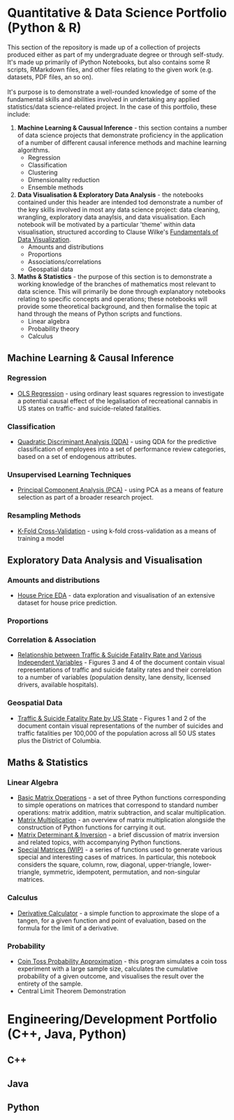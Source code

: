 # Quantitative & Data Science Portfolio (Python & R)
This section of the repository is made up of a collection of projects produced either as part of my undergraduate degree or through self-study. It's made up primarily of iPython Notebooks, but also contains some R scripts, RMarkdown files, and other files relating to the given work (e.g. datasets, PDF files, an so on).
</br>
</br>
It's purpose is to demonstrate a well-rounded knowledge of some of the fundamental skills and abilities involved in undertaking any applied statistics/data science-related project. In the case of this portfolio, these include:

1. **Machine Learning & Causual Inference** - this section contains a number of data science projects that demonstrate proficiency in the application of a number of different causal inference methods and machine learning algorithms.
      - Regression
      - Classification
      - Clustering
      - Dimensionality reduction
      - Ensemble methods
2. **Data Visualisation & Exploratory Data Analysis** - the notebooks contained under this header are intended tod demonstrate a number of the key skills involved in most any data science project: data cleaning, wrangling, exploratory data anaylsis, and data visualisation. Each notebook will be motivated by a particular 'theme' within data visualisation, structured according to Clause Wilke's [Fundamentals of Data Visualization](https://clauswilke.com/dataviz/).
      - Amounts and distributions
      - Proportions
      - Associations/correlations
      - Geospatial data
3.  **Maths & Statistics** - the purpose of this section is to demonstrate a working knowledge of the branches of mathematics most relevant to data science. This will primarily be done through explanatory notebooks relating to specific concepts and operations; these notebooks will provide some theoretical background, and then formalise the topic at hand through the means of Python scripts and functions.
      - Linear algebra
      - Probability theory
      - Calculus 

## Machine Learning & Causal Inference
### Regression
* [OLS Regression](https://github.com/roman-coussement/quantiative-methods-project) - using ordinary least squares regression to investigate a potential causal effect of           the legalisation of recreational cannabis in US states on traffic- and suicide-related fatalities.
### Classification
* [Quadratic Discriminant Analysis (QDA)](https://github.com/roman-coussement/dsm-project) - using QDA for the predictive classification of employees into a set of performance review categories, based on a set of endogenous attributes.
### Unsupervised Learning Techniques
* [Principal Component Analysis (PCA)](https://github.com/roman-coussement/dsm-project) - using PCA as a means of feature selection as part of a broader research project.
### Resampling Methods
* [K-Fold Cross-Validation](https://github.com/roman-coussement/dsm-project) - using k-fold cross-validation as a means of training a model
## Exploratory Data Analysis and Visualisation
### Amounts and distributions
* [House Price EDA](https://github.com/roman-coussement/roman-coussement.github.io/blob/main/house-price-eda.ipynb) - data exploration and visualisation of an extensive dataset for house price prediction.

### Proportions
### Correlation & Association
* [Relationship between Traffic & Suicide Fatality Rate and Various Independent Variables](https://github.com/roman-coussement/quantiative-methods-project/blob/main/write_up_rmd.pdf) - Figures 3 and 4 of the document contain visual representations of traffic and suicide fatality rates and their correlation to a number of variables (population density, lane density, licensed drivers, available hospitals).
### Geospatial Data
* [Traffic & Suicide Fatality Rate by US State](https://github.com/roman-coussement/quantiative-methods-project/blob/main/write_up_rmd.pdf) - Figures 1 and 2 of the document contain visual representations of the number of suicides and traffic fatalities per 100,000 of the population across all 50 US states plus the District of Columbia.



## Maths & Statistics
### Linear Algebra
* [Basic Matrix Operations](https://github.com/roman-coussement/roman-coussement.github.io/blob/main/basic-matrix-operations.ipynb) - a set of three Python functions corresponding to simple operations on matrices that correspond to standard number operations: matrix addition, matrix subtraction, and scalar multiplication.
* [Matrix Multiplication](https://github.com/roman-coussement/roman-coussement.github.io/blob/main/matrix-multiplication.ipynb) - an overview of matrix multiplication alongside the construction of Python functions for carrying it out.
* [Matrix Determinant & Inversion](https://github.com/roman-coussement/roman-coussement.github.io/blob/main/matrix-inversion.ipynb) - a brief discussion of matrix inversion and related topics, with accompanying Python functions.
* [Special Matrices (WIP)](https://github.com/roman-coussement/roman-coussement.github.io/blob/main/v2.ipynb) - a series of functions used to generate various special and interesting cases of matrices. In particular, this notebook considers the square, column, row, diagonal, upper-triangle, lower-triangle, symmetric, idempotent, permutation, and non-singular matrices.
### Calculus
* [Derivative Calculator](https://github.com/roman-coussement/roman-coussement.github.io/blob/main/tangent-slope-calculator.ipynb) - a simple function to approximate the slope of a tangen, for a given function and point of evaluation, based on the formula for the limit of a derivative.

### Probability
* [Coin Toss Probability Approximation](https://github.com/roman-coussement/roman-coussement.github.io/blob/main/coin-toss-prob-approx.ipynb) - this program simulates a coin toss experiment with a large sample size, calculates the cumulative probability of a given outcome, and visualises the result over the entirety of the sample.
* Central Limit Theorem Demonstration



# Engineering/Development Portfolio (C++, Java, Python)
## C++
## Java
## Python
